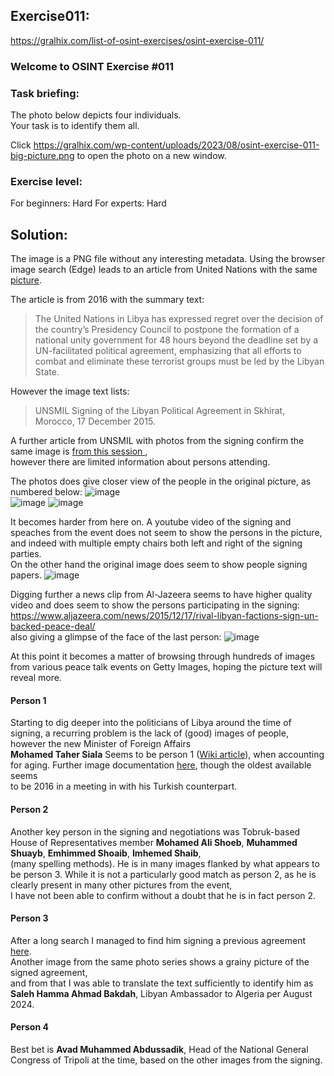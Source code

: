## Exercise011:
https://gralhix.com/list-of-osint-exercises/osint-exercise-011/

### Welcome to OSINT Exercise #011
### Task briefing:

The photo below depicts four individuals.  
Your task is to identify them all.  

Click https://gralhix.com/wp-content/uploads/2023/08/osint-exercise-011-big-picture.png to open the photo on a new window.  

### Exercise level:
For beginners: Hard
For experts: Hard

## Solution:

The image is a PNG file without any interesting metadata. Using the browser image search (Edge) leads to an article from United Nations with the same [picture](https://news.un.org/en/story/2016/01/520232).

The article is from 2016 with the summary text:
>The United Nations in Libya has expressed regret over the decision of the country’s Presidency Council to postpone the formation of a national unity government for 48 hours beyond the deadline set by a UN-facilitated political agreement, emphasizing that all efforts to combat and eliminate these terrorist groups must be led by the Libyan State.

However the image text lists:
>UNSMIL Signing of the Libyan Political Agreement in Skhirat, Morocco, 17 December 2015.

A further article from UNSMIL with photos from the signing confirm the same image is [from this session ](https://unsmil.unmissions.org/photos-libyan-parties-sign-libyan-political-agreement-skhirat-morocco-17-december-2015),  
however there are limited information about persons attending.

The photos does give closer view of the people in the original picture, as numbered below:
![image](https://github.com/user-attachments/assets/21d114eb-7d10-4f35-9c46-8ec24c06b872)  
![image](https://github.com/user-attachments/assets/c61e56bf-1bd7-4387-9431-93a25786b2dd)
![image](https://github.com/user-attachments/assets/c366c5f2-9b29-4171-820a-7cfaaf634fef)

It becomes harder from here on. A youtube video of the signing and speaches from the event does not seem to show the persons in the picture, and indeed with multiple empty chairs both left and right of the signing parties.  
On the other hand the original image does seem to show people signing papers.
![image](https://github.com/user-attachments/assets/9fc9fdc4-b100-4354-8035-a95e0b2e909d)

Digging further a news clip from Al-Jazeera seems to have higher quality video and does seem to show the persons participating in the signing: https://www.aljazeera.com/news/2015/12/17/rival-libyan-factions-sign-un-backed-peace-deal/  
also giving a glimpse of the face of the last person:
![image](https://github.com/user-attachments/assets/fe9ceaa1-904c-423f-849b-92f0cf4f72de)

At this point it becomes a matter of browsing through hundreds of images from various peace talk events on Getty Images, hoping the picture text will reveal more.  

#### Person 1
Starting to dig deeper into the politicians of Libya around the time of signing, a recurring problem is the lack of (good) images of people, however the new Minister of Foreign Affairs  
**Mohamed Taher Siala** Seems to be person 1 ([Wiki article](https://en.wikipedia.org/wiki/Mohamed_Taha_Siala)), when accounting for aging.
Further image documentation [here](https://www.gettyimages.ie/search/2/image?family=editorial&phrase=mohamed%20taha%20libya&sort=oldest), though the oldest available seems  
to be 2016 in a meeting in with his Turkish counterpart.

#### Person 2
Another key person in the signing and negotiations was Tobruk-based House of Representatives member **Mohamed Ali Shoeb**, **Muhammed Shuayb**, **Emhimmed Shoaib**, **Imhemed Shaib**,   
(many spelling methods). He is in many images flanked by what appears to be person 3. While it is not a particularly good match as person 2, as he is clearly present in many other pictures from the event,  
I have not been able to confirm without a doubt that he is in fact person 2.


#### Person 3
After a long search I managed to find him signing a previous agreement [here](https://unsmil.unmissions.org/sites/default/files/styles/full_width_image/public/old_dnn/body_images/InitialingAgreement11July2015_10.jpg?itok=3CCnSWDi).  
Another image from the same photo series shows a grainy picture of the signed agreement,  
and from that I was able to translate the text sufficiently to identify him as **Saleh Hamma Ahmad Bakdah**, Libyan Ambassador to Algeria per August 2024.

#### Person 4
Best bet is **Avad Muhammed Abdussadik**, Head of the National General Congress of Tripoli at the time, based on the other images from the signing.
